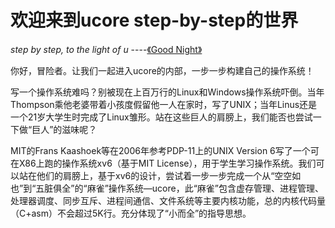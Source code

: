 # 欢迎来到ucore step-by-step的世界

*step by step, to the light of u*   ----[《Good Night》](https://music.163.com/#/song?id=1421195795)

你好，冒险者。让我们一起进入ucore的内部，一步一步构建自己的操作系统！

写一个操作系统难吗？别被现在上百万行的Linux和Windows操作系统吓倒。当年Thompson乘他老婆带着小孩度假留他一人在家时，写了UNIX；当年Linus还是一个21岁大学生时完成了Linux雏形。站在这些巨人的肩膀上，我们能否也尝试一下做“巨人”的滋味呢？

MIT的Frans Kaashoek等在2006年参考PDP-11上的UNIX Version 6写了一个可在X86上跑的操作系统xv6（基于MIT License），用于学生学习操作系统。我们可以站在他们的肩膀上，基于xv6的设计，尝试着一步一步完成一个从“空空如也”到“五脏俱全”的“麻雀”操作系统—ucore，此“麻雀”包含虚存管理、进程管理、处理器调度、同步互斥、进程间通信、文件系统等主要内核功能，总的内核代码量（C+asm）不会超过5K行。充分体现了“小而全”的指导思想。

